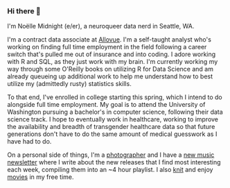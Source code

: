 ### Hi there 👋

I'm Noëlle Midnight (e/er), a neuroqueer data nerd in Seattle, WA.

I'm a contract data associate at [Allovue](https://www.allovue.com/). I'm a self-taught analyst who's working on finding full time employment in the field following a career switch that's pulled me out of insurance and into coding.  I adore working with R and SQL, as they just work with my brain.  I'm currently working my way through some O'Reilly books on utilizing R for Data Science and am already queueing up additional work to help me understand how to best utilize my (admittedly rusty) statistics skills.

To that end, I've enrolled in college starting this spring, which I intend to do alongside full time employment.  My goal is to attend the University of Washington pursuing a bachelor's in computer science, following their data science track.  I hope to eventually work in healthcare, working to improve the availability and breadth of transgender healthcare data so that future generations don't have to do the same amount of medical guesswork as I have had to do.

On a personal side of things, I'm a [photographer](https://www.midnightphotoandfineart.com/photos) and I have a [new music newsletter](https://buttondown.email/noellesnewnoise) where I write about the new releases that I find most interesting each week, compiling them into an ~4 hour playlist.  I also [knit](https://www.ravelry.com/people/NoelleMidnight) and enjoy [movies](https://www.letterboxd.com/NoelleMidnight) in my free time.
